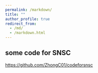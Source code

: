 ```yaml
---
permalink: /markdown/
title: ""
author_profile: true
redirect_from: 
  - /md/
  - /markdown.html
---
```


## some code for SNSC

<https://github.com/ZhongC01/codeforsnsc>
